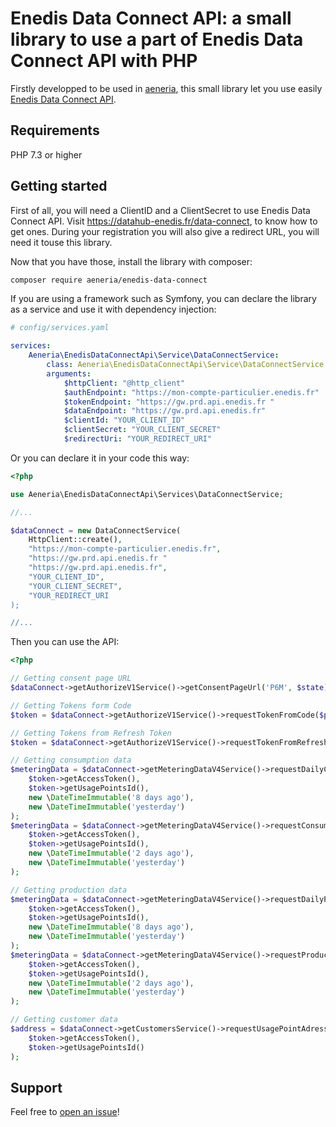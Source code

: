 # Enedis Data Connect API: a small library to use a part of Enedis Data Connect API with PHP

Firstly developped to be used in [aeneria](https://gitlab.com/aeneria/aeneria-app), this small library let you use easily
[Enedis Data Connect API](https://datahub-enedis.fr/data-connect/).

## Requirements

PHP 7.3 or higher

## Getting started

First of all, you will need a ClientID and a ClientSecret to use Enedis Data Connect API.
Visit https://datahub-enedis.fr/data-connect, to know how to get ones. During your
registration you will also give a redirect URL, you will need it touse this library.

Now that you have those, install the library with composer:

```sh
composer require aeneria/enedis-data-connect
```

If you are using a framework such as Symfony, you can declare the library as a service and
use it with dependency injection:

```yaml
# config/services.yaml

services:
    Aeneria\EnedisDataConnectApi\Service\DataConnectService:
        class: Aeneria\EnedisDataConnectApi\Service\DataConnectService
        arguments:
            $httpClient: "@http_client"
            $authEndpoint: "https://mon-compte-particulier.enedis.fr"
            $tokenEndpoint: "https://gw.prd.api.enedis.fr "
            $dataEndpoint: "https://gw.prd.api.enedis.fr"
            $clientId: "YOUR_CLIENT_ID"
            $clientSecret: "YOUR_CLIENT_SECRET"
            $redirectUri: "YOUR_REDIRECT_URI"
```

Or you can declare it in your code this way:

```php
<?php

use Aeneria\EnedisDataConnectApi\Services\DataConnectService;

//...

$dataConnect = new DataConnectService(
    HttpClient::create(),
    "https://mon-compte-particulier.enedis.fr",
    "https://gw.prd.api.enedis.fr "
    "https://gw.prd.api.enedis.fr",
    "YOUR_CLIENT_ID",
    "YOUR_CLIENT_SECRET",
    "YOUR_REDIRECT_URI
);

//...

```

Then you can use the API:

```php
<?php

// Getting consent page URL
$dataConnect->getAuthorizeV1Service()->getConsentPageUrl('P6M', $state);

// Getting Tokens form Code
$token = $dataConnect->getAuthorizeV1Service()->requestTokenFromCode($param['code']);

// Getting Tokens from Refresh Token
$token = $dataConnect->getAuthorizeV1Service()->requestTokenFromRefreshToken($token->getRefreshToken());

// Getting consumption data
$meteringData = $dataConnect->getMeteringDataV4Service()->requestDailyConsumption(
    $token->getAccessToken(),
    $token->getUsagePointsId(),
    new \DateTimeImmutable('8 days ago'),
    new \DateTimeImmutable('yesterday')
);
$meteringData = $dataConnect->getMeteringDataV4Service()->requestConsumptionLoadCurve(
    $token->getAccessToken(),
    $token->getUsagePointsId(),
    new \DateTimeImmutable('2 days ago'),
    new \DateTimeImmutable('yesterday')
);

// Getting production data
$meteringData = $dataConnect->getMeteringDataV4Service()->requestDailyProduction(
    $token->getAccessToken(),
    $token->getUsagePointsId(),
    new \DateTimeImmutable('8 days ago'),
    new \DateTimeImmutable('yesterday')
);
$meteringData = $dataConnect->getMeteringDataV4Service()->requestProductionLoadCurve(
    $token->getAccessToken(),
    $token->getUsagePointsId(),
    new \DateTimeImmutable('2 days ago'),
    new \DateTimeImmutable('yesterday')
);

// Getting customer data
$address = $dataConnect->getCustomersService()->requestUsagePointAdresse(
    $token->getAccessToken(),
    $token->getUsagePointsId()
);

```

## Support

Feel free to [open an issue](https://gitlab.com/aeneria/enedis-data-connect/-/issues)!
